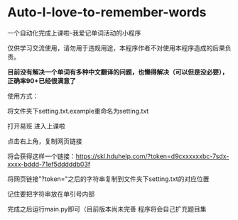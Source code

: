 # Auto-I-love-to-remember-words

一个自动化完成上课啦-我爱记单词活动的小程序

仅供学习交流使用，请勿用于违规用途，本程序作者不对使用本程序造成的后果负责。  

   

**目前没有解决一个单词有多种中文翻译的问题，也懒得解决（可以但是没必要），正确率90+已经很满意了**  

  

使用方式：

将文件夹下setting.txt.example重命名为setting.txt

打开易班 进入上课啦

点击右上角，复制网页链接

将会获得这样一个链接：https://skl.hduhelp.com/?token=d9cxxxxxxbc-7sdx-xxxx-bddd-71ef5dddddb03f

将网页链接"?token="之后的字符串复制到文件夹下setting.txt的对应位置

记住要把字符串放在单引号内部

完成之后运行main.py即可（目前版本尚未完善 程序将会自己扩充题目集